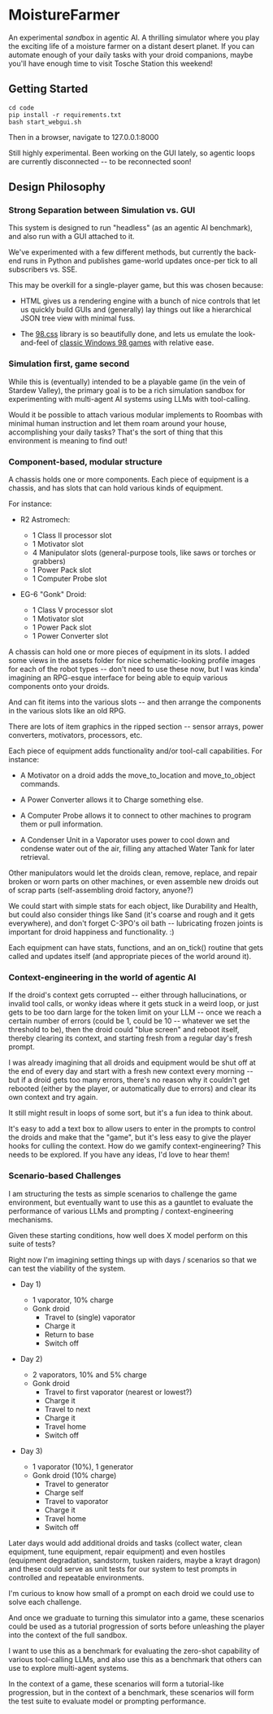 # MoistureFarmer
An experimental *sand*box in agentic AI. A thrilling simulator where you play the exciting life of a moisture farmer on a distant desert planet. If you can automate enough of your daily tasks with your droid companions, maybe you'll have enough time to visit Tosche Station this weekend!

## Getting Started

```
cd code
pip install -r requirements.txt
bash start_webgui.sh
```

Then in a browser, navigate to 127.0.0.1:8000

Still highly experimental. Been working on the GUI lately, so agentic loops are currently disconnected -- to be reconnected soon!

## Design Philosophy

### Strong Separation between Simulation vs. GUI

This system is designed to run "headless" (as an agentic AI benchmark), and also run with a GUI attached to it.

We've experimented with a few different methods, but currently the back-end runs in Python and publishes game-world updates once-per tick to all subscribers vs. SSE.

This may be overkill for a single-player game, but this was chosen because:

* HTML gives us a rendering engine with a bunch of nice controls that let us quickly build GUIs and (generally) lay things out like a hierarchical JSON tree view with minimal fuss.

* The [98.css](https://jdan.github.io/98.css/) library is so beautifully done, and lets us emulate the look-and-feel of [classic Windows 98 games](https://collectionchamber.blogspot.com/p/star-wars-yoda-stories.html) with relative ease.

### Simulation first, game second

While this is (eventually) intended to be a playable game (in the vein of Stardew Valley), the primary goal is to be a rich simulation sandbox for experimenting with multi-agent AI systems using LLMs with tool-calling.

Would it be possible to attach various modular implements to Roombas with minimal human instruction and let them roam around your house, accomplishing your daily tasks? That's the sort of thing that this environment is meaning to find out!

### Component-based, modular structure

A chassis holds one or more components. Each piece of equipment is a chassis, and has slots that can hold various kinds of equipment.

For instance:

* R2 Astromech:
  * 1 Class II processor slot
  * 1 Motivator slot
  * 4 Manipulator slots (general-purpose tools, like saws or torches or grabbers)
  * 1 Power Pack slot
  * 1 Computer Probe slot

* EG-6 "Gonk" Droid:
  * 1 Class V processor slot
  * 1 Motivator slot
  * 1 Power Pack slot
  * 1 Power Converter slot

A chassis can hold one or more pieces of equipment in its slots. I added some views in the assets folder for nice schematic-looking profile images for each of the robot types -- don't need to use these now, but I was kinda' imagining an RPG-esque interface for being able to equip various components onto your droids.

And can fit items into the various slots -- and then arrange the components in the various slots like an old RPG.

There are lots of item graphics in the ripped section -- sensor arrays, power converters, motivators, processors, etc.

Each piece of equipment adds functionality and/or tool-call capabilities. For instance:

* A Motivator on a droid adds the move_to_location and move_to_object commands.

* A Power Converter allows it to Charge something else.

* A Computer Probe allows it to connect to other machines to program them or pull information.

* A Condenser Unit in a Vaporator uses power to cool down and condense water out of the air, filling any attached Water Tank for later retrieval.


Other manipulators would let the droids clean, remove, replace, and repair broken or worn parts on other machines, or even assemble new droids out of scrap parts (self-assembling droid factory, anyone?)

We could start with simple stats for each object, like Durability and Health, but could also consider things like Sand (it's coarse and rough and it gets everywhere), and don't forget C-3PO's oil bath -- lubricating frozen joints is important for droid happiness and functionality. :)

Each equipment can have stats, functions, and an on_tick() routine that gets called and updates itself (and appropriate pieces of the world around it).

### Context-engineering in the world of agentic AI

If the droid's context gets corrupted -- either through hallucinations, or invalid tool calls, or wonky ideas where it gets stuck in a weird loop, or just gets to be too darn large for the token limit on your LLM -- once we reach a certain number of errors (could be 1, could be 10 -- whatever we set the threshold to be), then the droid could "blue screen" and reboot itself, thereby clearing its context, and starting fresh from a regular day's fresh prompt.

I was already imagining that all droids and equipment would be shut off at the end of every day and start with a fresh new context every morning -- but if a droid gets too many errors, there's no reason why it couldn't get rebooted (either by the player, or automatically due to errors) and clear its own context and try again.

It still might result in loops of some sort, but it's a fun idea to think about.

It's easy to add a text box to allow users to enter in the prompts to control the droids and make that the "game", but it's less easy to give the player hooks for culling the context. How do we gamify context-engineering? This needs to be explored. If you have any ideas, I'd love to hear them!

### Scenario-based Challenges

I am structuring the tests as simple scenarios to challenge the game environment, but eventually want to use this as a gauntlet to evaluate the performance of various LLMs and prompting / context-engineering mechanisms.

Given these starting conditions, how well does X model perform on this suite of tests?

Right now I'm imagining setting things up with days / scenarios so that we can test the viability of the system.

* Day 1)
  * 1 vaporator, 10% charge
  * Gonk droid
    * Travel to (single) vaporator
    * Charge it
    * Return to base
    * Switch off


* Day 2)
  * 2 vaporators, 10% and 5% charge
  * Gonk droid
    * Travel to first vaporator (nearest or lowest?)
    * Charge it
    * Travel to next
    * Charge it
    * Travel home
    * Switch off

* Day 3)
  * 1 vaporator (10%), 1 generator
  * Gonk droid (10% charge)
    * Travel to generator
    * Charge self
    * Travel to vaporator
    * Charge it
    * Travel home
    * Switch off

Later days would add additional droids and tasks (collect water, clean equipment, tune equipment, repair equipment) and even hostiles (equipment degradation, sandstorm, tusken raiders, maybe a krayt dragon) and these could serve as unit tests for our system to test prompts in controlled and repeatable environments.

I'm curious to know how small of a prompt on each droid we could use to solve each challenge.

And once we graduate to turning this simulator into a game, these scenarios could be used as a tutorial progression of sorts before unleashing the player into the context of the full sandbox.

I want to use this as a benchmark for evaluating the zero-shot capability of various tool-calling LLMs, and also use this as a benchmark that others can use to explore multi-agent systems.

In the context of a game, these scenarios will form a tutorial-like progression, but in the context of a benchmark, these scenarios will form the test suite to evaluate model or prompting performance.
